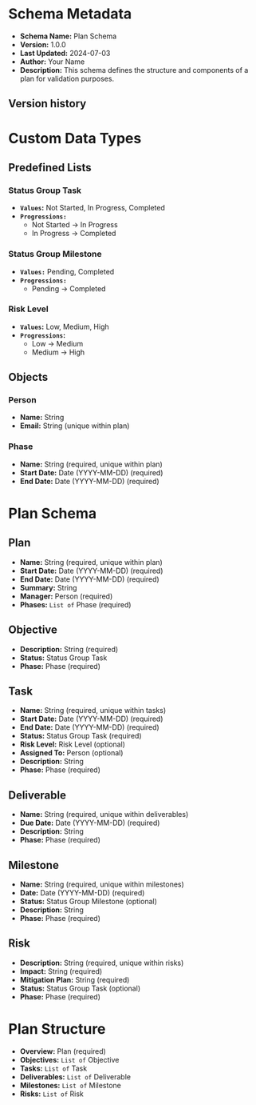 # Schema Metadata
- **Schema Name:** Plan Schema
- **Version:** 1.0.0
- **Last Updated:** 2024-07-03
- **Author:** Your Name
- **Description:** This schema defines the structure and components of a plan for validation purposes.

## Version history

# Custom Data Types

## Predefined Lists

### Status Group Task
- **`Values`:** Not Started, In Progress, Completed
- **`Progressions:`**
  - Not Started -> In Progress
  - In Progress -> Completed

### Status Group Milestone
- **`Values:`** Pending, Completed
- **`Progressions:`**
  - Pending -> Completed

### Risk Level
- **`Values`:** Low, Medium, High
- **`Progressions`:**
  - Low -> Medium
  - Medium -> High

## Objects

### Person
- **Name:** String
- **Email:** String (unique within plan)

### Phase
- **Name:** String (required, unique within plan)
- **Start Date:** Date (YYYY-MM-DD) (required)
- **End Date:** Date (YYYY-MM-DD) (required)

# Plan Schema

## Plan
- **Name:** String (required, unique within plan)
- **Start Date:** Date (YYYY-MM-DD) (required)
- **End Date:** Date (YYYY-MM-DD) (required)
- **Summary:** String
- **Manager:** Person (required)
- **Phases:** `List of` Phase (required)

## Objective
- **Description:** String (required)
- **Status:** Status Group Task
- **Phase:** Phase (required)

## Task
- **Name:** String (required, unique within tasks)
- **Start Date:** Date (YYYY-MM-DD) (required)
- **End Date:** Date (YYYY-MM-DD) (required)
- **Status:** Status Group Task (required)
- **Risk Level:** Risk Level (optional)
- **Assigned To:** Person (optional)
- **Description:** String
- **Phase:** Phase (required)

## Deliverable
- **Name:** String (required, unique within deliverables)
- **Due Date:** Date (YYYY-MM-DD) (required)
- **Description:** String
- **Phase:** Phase (required)

## Milestone
- **Name:** String (required, unique within milestones)
- **Date:** Date (YYYY-MM-DD) (required)
- **Status:** Status Group Milestone (optional)
- **Description:** String
- **Phase:** Phase (required)

## Risk
- **Description:** String (required, unique within risks)
- **Impact:** String (required)
- **Mitigation Plan:** String (required)
- **Status:** Status Group Task (optional)
- **Phase:** Phase (required)

# Plan Structure
- **Overview:** Plan (required)
- **Objectives:** `List of` Objective
- **Tasks:** `List of` Task
- **Deliverables:** `List of` Deliverable
- **Milestones:** `List of` Milestone
- **Risks:** `List of` Risk
